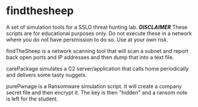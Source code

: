 # findthesheep
A set of simulation tools for a SSLO threat hunting lab.
***DISCLAIMER***
These scripts are for educational purposes only. Do not execute these in a network where you do not have persmission to do so.
Use at your own risk.

findTheSheep is a network scanning tool that will scan a subnet and report back open ports and IP addresses and then dump that into a text file.

carePackage simulates a C2 server/application that calls home periodically and delivers some tasty nuggets.

purePwnage is a Ransomware simulation script. It will create a company secret file and then encrypt it. The key is then "hidden" and a ransom note is left for the student.
